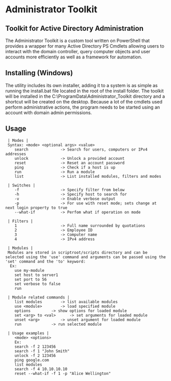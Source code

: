 # Administrator Toolkit
## Toolkit for Active Directory Administration
The Administrator Toolkit is a custom tool written on PowerShell that provides a wrapper for many Active Directory PS Cmdlets allowing users to interact with the domain controller, query computer objects and user accounts more efficiently as well as a framework for automation.

## Installing (Windows)

The utility includes its own installer, adding it to a system is as simple as running the install.bat file located in the root of the install folder. The toolkit will be installed in the C:\ProgramData\Administrator_Toolkit directory and a shortcut will be created on the desktop.
Because a lot of the cmdlets used perform administrative actions, the program needs to be started using an account with domain admin permissions.

## Usage
``` 
 | Modes |
 Syntax: <mode> <optional args> <value>
    search     			-> Search for users, computers or IPv4 addresses  
    unlock        		-> Unlock a provided account
    reset         		-> Reset an account password
    ping          		-> Check if a host is up
    run           		-> Run a module
    list          		-> List installed modules, filters and modes

 | Switches |
    -f            		-> Specify filter from below 
    -h            		-> Specify host to search for
    -v            		-> Enable verbose output
    -p            		-> For use with reset mode; sets change at next login property to true
    --what-if     		-> Perfom what if operation on mode

 | Filters |
    1             		-> Full name surrounded by quotations
    2             		-> Employee ID
    3             		-> Computer name
    4             		-> IPv4 address

 | Modules |
 Modules are stored in scriptroot/scripts directory and can be selected using the 'use' command and arguments can be passed using the 'set' command and the 'to' keyword:	
  Ex:
    use my-module
    set host to server1
    set port to 56
    set verbose to false
    run 

 | Module related commands |
    list modules		-> list available modules
    use <module>		-> load specified module
    options			-> show options for loaded module    
    set <arg> to <val>  	-> set arguments for loaded module
    unset <arg>			-> unset argument for loaded module
    run				-> run selected module

 | Usage examples |
    <mode> <options>
    Ex:
    search -f 2 123456
    search -f 1 "John Smith"
    unlock -f 2 123456
    ping google.com
    list modules
    search -f 4 10.10.10.10
    reset --what-if -f 1 -p "Alice Wellington"
```
